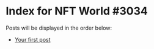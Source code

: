 # Index for NFT World #3034
Posts will be displayed in the order below:

- [Your first post](./001-first.md)

